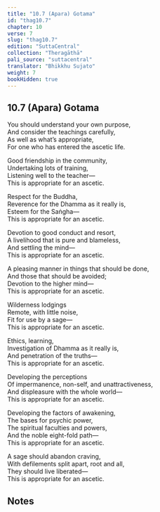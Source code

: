 ```yaml
---
title: "10.7 (Apara) Gotama"
id: "thag10.7"
chapter: 10
verse: 7
slug: "thag10.7"
edition: "SuttaCentral"
collection: "Theragāthā"
pali_source: "suttacentral"
translator: "Bhikkhu Sujato"
weight: 7
bookHidden: true
---
```


## 10.7 (Apara) Gotama  


You should understand your own purpose,  
And consider the teachings carefully,  
As well as what’s appropriate,  
For one who has entered the ascetic life.  

Good friendship in the community,  
Undertaking lots of training,  
Listening well to the teacher—  
This is appropriate for an ascetic.  

Respect for the Buddha,  
Reverence for the Dhamma as it really is,  
Esteem for the Saṅgha—  
This is appropriate for an ascetic.  

Devotion to good conduct and resort,  
A livelihood that is pure and blameless,  
And settling the mind—  
This is appropriate for an ascetic.  

A pleasing manner in things that should be done,  
And those that should be avoided;  
Devotion to the higher mind—  
This is appropriate for an ascetic.  

Wilderness lodgings  
Remote, with little noise,  
Fit for use by a sage—  
This is appropriate for an ascetic.  

Ethics, learning,  
Investigation of Dhamma as it really is,  
And penetration of the truths—  
This is appropriate for an ascetic.  

Developing the perceptions  
Of impermanence, non-self, and unattractiveness,  
And displeasure with the whole world—  
This is appropriate for an ascetic.  

Developing the factors of awakening,  
The bases for psychic power,  
The spiritual faculties and powers,  
And the noble eight-fold path—  
This is appropriate for an ascetic.  

A sage should abandon craving,  
With defilements split apart, root and all,  
They should live liberated—  
This is appropriate for an ascetic.

## Notes